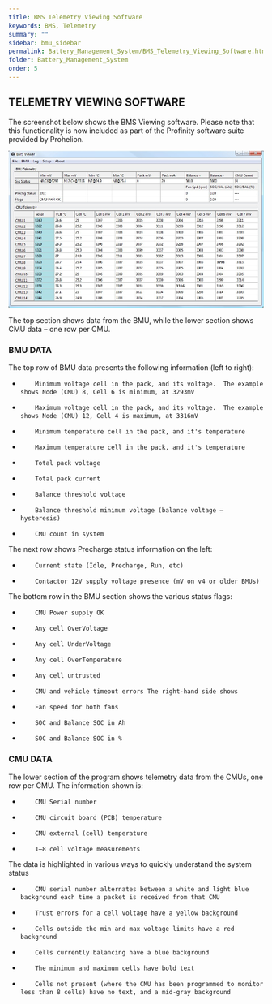 ```yaml
---
title: BMS Telemetry Viewing Software
keywords: BMS, Telemetry
summary: ""
sidebar: bmu_sidebar
permalink: Battery_Management_System/BMS_Telemetry_Viewing_Software.html
folder: Battery_Management_System
order: 5
---
```

## TELEMETRY VIEWING SOFTWARE
The screenshot below shows the BMS Viewing software.  Please note that this functionality is now included as part of the Profinity software suite provided by Prohelion.

![BMU Telemetry](/images/IMPS_BMU_Telemetry.jpg)

The top section shows data from the BMU, while the lower section shows CMU data – one row per CMU.

### BMU DATA
The top row of BMU data presents the following information (left to right):

*         Minimum voltage cell in the pack, and its voltage.  The example shows Node (CMU) 8, Cell 6 is minimum, at 3293mV

*         Maximum voltage cell in the pack, and its voltage.  The example shows Node (CMU) 12, Cell 4 is maximum, at 3316mV

*         Minimum temperature cell in the pack, and it's temperature

*         Maximum temperature cell in the pack, and it's temperature

*         Total pack voltage

*         Total pack current

*         Balance threshold voltage

*         Balance threshold minimum voltage (balance voltage – hysteresis)

*         CMU count in system

The next row shows Precharge status information on the left:

*         Current state (Idle, Precharge, Run, etc)

*         Contactor 12V supply voltage presence (mV on v4 or older BMUs)

The bottom row in the BMU section shows the various status flags:

*         CMU Power supply OK

*         Any cell OverVoltage

*         Any cell UnderVoltage

*         Any cell OverTemperature

*         Any cell untrusted

*         CMU and vehicle timeout errors The right-hand side shows

*         Fan speed for both fans

*         SOC and Balance SOC in Ah

*         SOC and Balance SOC in %

### CMU DATA
The lower section of the program shows telemetry data from the CMUs, one row per CMU.  The information shown is:

*         CMU Serial number

*         CMU circuit board (PCB) temperature

*         CMU external (cell) temperature

*         1–8 cell voltage measurements

The data is highlighted in various ways to quickly understand the system status

*         CMU serial number alternates between a white and light blue background each time a packet is received from that CMU

*         Trust errors for a cell voltage have a yellow background

*         Cells outside the min and max voltage limits have a red background

*         Cells currently balancing have a blue background

*         The minimum and maximum cells have bold text

*         Cells not present (where the CMU has been programmed to monitor less than 8 cells) have no text, and a mid-gray background





